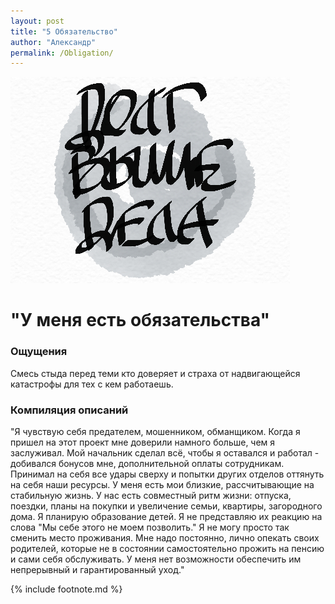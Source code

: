 ```yaml
---
layout: post
title: "5 Обязательство"
author: "Александр"
permalink: /Obligation/
---
```

!["Долг выше дела"](/_img/5.jpg)
# "У меня есть обязательства"

### Ощущения
Смесь стыда перед теми кто доверяет и страха от надвигающейся катастрофы для тех с кем работаешь. 

### Компиляция описаний
"Я чувствую себя предателем, мошенником, обманщиком. Когда я пришел на этот проект мне доверили намного больше, чем я заслуживал. Мой начальник сделал всё, чтобы я оставался и работал - добивался бонусов мне, дополнительной оплаты сотрудникам. Принимал на себя все удары сверху и попытки других отделов оттянуть на себя наши ресурсы. У меня есть мои близкие, рассчитывающие на стабильную жизнь. У нас есть совместный ритм жизни: отпуска, поездки, планы на покупки и увеличение семьи, квартиры, загородного дома. Я планирую образование детей. Я не представляю их реакцию на слова "Мы себе этого не моем позволить." Я не могу просто так сменить место проживания. Мне надо постоянно, лично опекать своих родителей, которые не в состоянии самостоятельно прожить на пенсию и сами себя обслуживать. У меня нет возможности обеспечить им непрерывный и гарантированный уход."

{% include footnote.md %}
